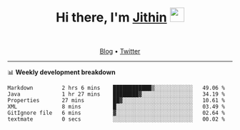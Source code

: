 <h1 align="center">Hi there, I'm <a href="https://jithset.github.io/" target="_blank">Jithin</a> <img
src="https://github.com/blackcater/blackcater/raw/main/images/Hi.gif" height="32" /></h1>

<br />

<p align="center">
  <a href="https://jithset.github.io">Blog</a> •
  <a href="https://twitter.com/jithset">Twitter</a>
</p>

---

📊 **Weekly development breakdown**

<!--START_SECTION:waka-->

```text
Markdown         2 hrs 6 mins    ████████████▒░░░░░░░░░░░░   49.06 %
Java             1 hr 27 mins    ████████▓░░░░░░░░░░░░░░░░   34.19 %
Properties       27 mins         ██▓░░░░░░░░░░░░░░░░░░░░░░   10.61 %
XML              8 mins          █░░░░░░░░░░░░░░░░░░░░░░░░   03.49 %
GitIgnore file   6 mins          ▓░░░░░░░░░░░░░░░░░░░░░░░░   02.64 %
textmate         0 secs          ░░░░░░░░░░░░░░░░░░░░░░░░░   00.02 %
```

<!--END_SECTION:waka-->

